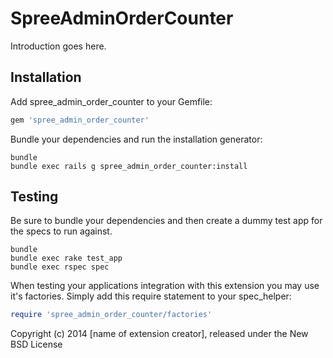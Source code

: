 SpreeAdminOrderCounter
======================

Introduction goes here.

Installation
------------

Add spree_admin_order_counter to your Gemfile:

```ruby
gem 'spree_admin_order_counter'
```

Bundle your dependencies and run the installation generator:

```shell
bundle
bundle exec rails g spree_admin_order_counter:install
```

Testing
-------

Be sure to bundle your dependencies and then create a dummy test app for the specs to run against.

```shell
bundle
bundle exec rake test_app
bundle exec rspec spec
```

When testing your applications integration with this extension you may use it's factories.
Simply add this require statement to your spec_helper:

```ruby
require 'spree_admin_order_counter/factories'
```

Copyright (c) 2014 [name of extension creator], released under the New BSD License
